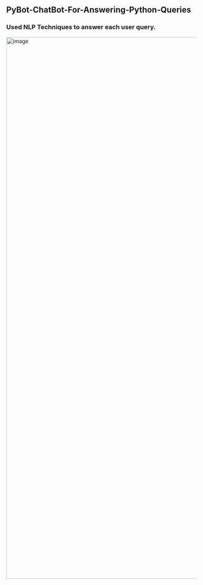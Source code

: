 ## PyBot-ChatBot-For-Answering-Python-Queries

### Used NLP Techniques to answer each user query.

<img width="1434" alt="image" src="https://github.com/Paresh1879/Pybot/assets/79824028/05a5039c-5dc5-4206-b9eb-e69d1666f28f">
